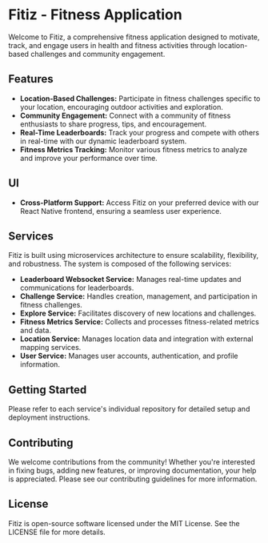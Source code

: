 <link
  rel="stylesheet"
  href="https://cdn.jsdelivr.net/gh/dheereshagrwal/colored-icons@1.7.3/src/app/ci.min.css"
/>

# Fitiz - Fitness Application

Welcome to Fitiz, a comprehensive fitness application designed to motivate, track, and engage users in health and fitness activities through location-based challenges and community engagement.

## Features

-   **Location-Based Challenges:** Participate in fitness challenges specific to your location, encouraging outdoor activities and exploration.
-   **Community Engagement:** Connect with a community of fitness enthusiasts to share progress, tips, and encouragement.
-   **Real-Time Leaderboards:** Track your progress and compete with others in real-time with our dynamic leaderboard system.
-   **Fitness Metrics Tracking:** Monitor various fitness metrics to analyze and improve your performance over time.

## UI
-   **Cross-Platform Support:** Access Fitiz on your preferred device with our React Native frontend, ensuring a seamless user experience.

## Services

Fitiz is built using microservices architecture to ensure scalability, flexibility, and robustness. The system is composed of the following services:

-   **Leaderboard Websocket Service:** Manages real-time updates and communications for leaderboards.
-   **Challenge Service:** Handles creation, management, and participation in fitness challenges.
-   **Explore Service:** Facilitates discovery of new locations and challenges.
-   **Fitness Metrics Service:** Collects and processes fitness-related metrics and data.
-   **Location Service:** Manages location data and integration with external mapping services.
-   **User Service:** Manages user accounts, authentication, and profile information.

## Getting Started

Please refer to each service's individual repository for detailed setup and deployment instructions.

## Contributing

We welcome contributions from the community! Whether you're interested in fixing bugs, adding new features, or improving documentation, your help is appreciated. Please see our contributing guidelines for more information.

## License

Fitiz is open-source software licensed under the MIT License. See the LICENSE file for more details.
